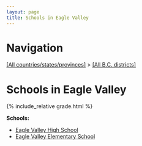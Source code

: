 ```yaml
---
layout: page
title: Schools in Eagle Valley
---
```

# Navigation

[[All countries/states/provinces]](../..) > [[All B.C. districts]](..)

# Schools in Eagle Valley

{% include_relative grade.html %}

**Schools:**

- [Eagle Valley High School](Eagle_Valley_High_School.md)
- [Eagle Valley Elementary School](Eagle_Valley_Elementary_School.md)
